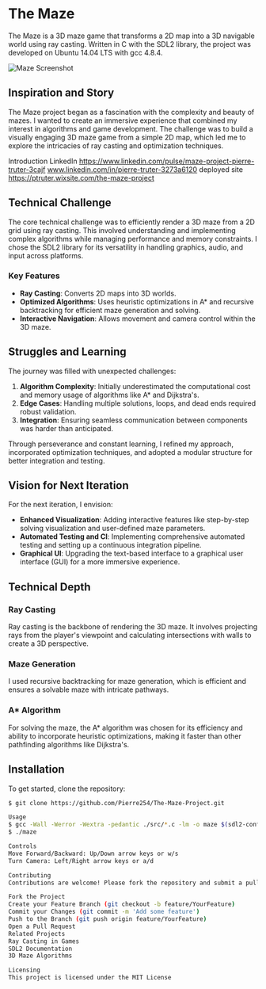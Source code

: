 # The Maze

The Maze is a 3D maze game that transforms a 2D map into a 3D navigable world using ray casting. Written in C with the SDL2 library, the project was developed on Ubuntu 14.04 LTS with gcc 4.8.4.

![Maze Screenshot](screenshots/maze.png)

## Inspiration and Story

The Maze project began as a fascination with the complexity and beauty of mazes. I wanted to create an immersive experience that combined my interest in algorithms and game development. The challenge was to build a visually engaging 3D maze game from a simple 2D map, which led me to explore the intricacies of ray casting and optimization techniques.

Introduction
LinkedIn https://www.linkedin.com/pulse/maze-project-pierre-truter-3cajf 
www.linkedin.com/in/pierre-truter-3273a6120
deployed site https://ptruter.wixsite.com/the-maze-project 
## Technical Challenge

The core technical challenge was to efficiently render a 3D maze from a 2D grid using ray casting. This involved understanding and implementing complex algorithms while managing performance and memory constraints. I chose the SDL2 library for its versatility in handling graphics, audio, and input across platforms.

### Key Features

- **Ray Casting**: Converts 2D maps into 3D worlds.
- **Optimized Algorithms**: Uses heuristic optimizations in A* and recursive backtracking for efficient maze generation and solving.
- **Interactive Navigation**: Allows movement and camera control within the 3D maze.

## Struggles and Learning

The journey was filled with unexpected challenges:

1. **Algorithm Complexity**: Initially underestimated the computational cost and memory usage of algorithms like A* and Dijkstra's.
2. **Edge Cases**: Handling multiple solutions, loops, and dead ends required robust validation.
3. **Integration**: Ensuring seamless communication between components was harder than anticipated.

Through perseverance and constant learning, I refined my approach, incorporated optimization techniques, and adopted a modular structure for better integration and testing.

## Vision for Next Iteration

For the next iteration, I envision:

- **Enhanced Visualization**: Adding interactive features like step-by-step solving visualization and user-defined maze parameters.
- **Automated Testing and CI**: Implementing comprehensive automated testing and setting up a continuous integration pipeline.
- **Graphical UI**: Upgrading the text-based interface to a graphical user interface (GUI) for a more immersive experience.

## Technical Depth

### Ray Casting

Ray casting is the backbone of rendering the 3D maze. It involves projecting rays from the player's viewpoint and calculating intersections with walls to create a 3D perspective.

### Maze Generation

I used recursive backtracking for maze generation, which is efficient and ensures a solvable maze with intricate pathways.

### A* Algorithm

For solving the maze, the A* algorithm was chosen for its efficiency and ability to incorporate heuristic optimizations, making it faster than other pathfinding algorithms like Dijkstra's.

## Installation

To get started, clone the repository:

```bash
$ git clone https://github.com/Pierre254/The-Maze-Project.git

Usage
$ gcc -Wall -Werror -Wextra -pedantic ./src/*.c -lm -o maze $(sdl2-config --cflags --libs)
$ ./maze

Controls
Move Forward/Backward: Up/Down arrow keys or w/s
Turn Camera: Left/Right arrow keys or a/d

Contributing
Contributions are welcome! Please fork the repository and submit a pull request with your changes. Ensure your code adheres to the existing style and passes all tests.

Fork the Project
Create your Feature Branch (git checkout -b feature/YourFeature)
Commit your Changes (git commit -m 'Add some feature')
Push to the Branch (git push origin feature/YourFeature)
Open a Pull Request
Related Projects
Ray Casting in Games
SDL2 Documentation
3D Maze Algorithms

Licensing
This project is licensed under the MIT License

